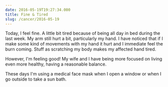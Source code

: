 ```yaml
---
date: 2016-05-19T19:27:34.000
title: Fine & Tired
slug: /cancer/2016-05-19
---
```


Today, I feel fine. A little bit tired because of being all day in bed during the last week. My arm still hurt a bit, particularly my hand. I have noticed that if I make some kind of movements with my hand it hurt and I immediate feel the burn coming. Stuff as scratching my body makes my affected hand tired.

However, I'm feeling good! My wife and I have being more focused on living even more healthy, having a reasonable balance.

These days I'm using a medical face mask when I open a window or when I go outside to take a sun bath.
